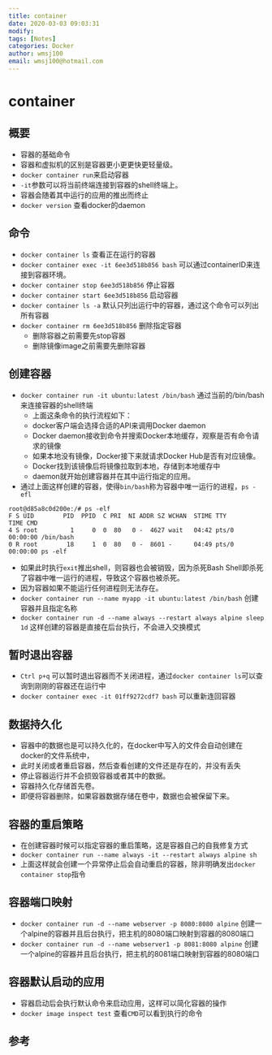```yaml
---
title: container
date: 2020-03-03 09:03:31
modify: 
tags: [Notes]
categories: Docker
author: wmsj100
email: wmsj100@hotmail.com
---
```


# container

## 概要

- 容器的基础命令
- 容器和虚拟机的区别是容器更小更更快更轻量级。
- `docker container run`来启动容器
- `-it`参数可以将当前终端连接到容器的shell终端上。
- 容器会随着其中运行的应用的推出而终止
- `docker version` 查看docker的daemon

## 命令

- `docker container ls` 查看正在运行的容器
- `docker container exec -it 6ee3d518b856 bash` 可以通过containerID来连接到容器环境。
- `docker container stop 6ee3d518b856` 停止容器
- `docker container start 6ee3d518b856` 启动容器
- `docker container ls -a` 默认只列出运行中的容器，通过这个命令可以列出所有容器
- `docker container rm 6ee3d518b856` 删除指定容器
	- 删除容器之前需要先stop容器
	- 删除镜像image之前需要先删除容器

## 创建容器

- `docker container run -it ubuntu:latest /bin/bash` 通过当前的/bin/bash来连接容器的shell终端
	- 上面这条命令的执行流程如下：
	- docker客户端会选择合适的API来调用Docker daemon
	- Docker daemon接收到命令并搜索Docker本地缓存，观察是否有命令请求的镜像
	- 如果本地没有镜像，Docker接下来就请求Docker Hub是否有对应镜像。
	- Docker找到该镜像后将镜像拉取到本地，存储到本地缓存中
	- daemon就开始创建容器并在其中运行指定的应用。
- 通过上面这样创建的容器，使得`bin/bash`称为容器中唯一运行的进程，`ps -efl`
```
root@d85a8c0d200e:/# ps -elf
F S UID        PID  PPID  C PRI  NI ADDR SZ WCHAN  STIME TTY          TIME CMD
4 S root         1     0  0  80   0 -  4627 wait   04:42 pts/0    00:00:00 /bin/bash
0 R root        18     1  0  80   0 -  8601 -      04:49 pts/0    00:00:00 ps -elf
```
- 如果此时执行`exit`推出shell，则容器也会被销毁，因为杀死Bash Shell即杀死了容器中唯一运行的进程，导致这个容器也被杀死。
- 因为容器如果不能运行任何进程则无法存在。
- `docker container run --name myapp -it ubuntu:latest /bin/bash` 创建容器并且指定名称
- `docker container run -d --name always --restart always alpine sleep 1d` 这样创建的容器是直接在后台执行，不会进入交换模式

## 暂时退出容器

- `Ctrl p+q` 可以暂时退出容器而不关闭进程，通过`docker container ls`可以查询到刚刚的容器还在运行中
- `docker container exec -it 01ff9272cdf7 bash` 可以重新连回容器

## 数据持久化

- 容器中的数据也是可以持久化的，在docker中写入的文件会自动创建在docker的文件系统中，
- 此时关闭或者重启容器，然后查看创建的文件还是存在的，并没有丢失
- 停止容器运行并不会损毁容器或者其中的数据。
- 容器持久化存储首先卷。
- 即便将容器删除，如果容器数据存储在卷中，数据也会被保留下来。

## 容器的重启策略

- 在创建容器时候可以指定容器的重启策略，这是容器自己的自我修复方式
- `docker container run --name always -it --restart always alpine sh`
- 上面这样就会创建一个异常停止后会自动重启的容器，除非明确发出`docker container stop`指令

## 容器端口映射

- `docker container run -d --name webserver -p 8080:8080 alpine` 创建一个alpine的容器并且后台执行，把主机的8080端口映射到容器的8080端口
- `docker container run -d --name webserver1 -p 8081:8080 alpine` 创建一个alpine的容器并且后台执行，把主机的8081端口映射到容器的8080端口

## 容器默认启动的应用

- 容器启动后会执行默认命令来启动应用，这样可以简化容器的操作
- `docker image inspect test` 查看`CMD`可以看到执行的命令

## 参考

